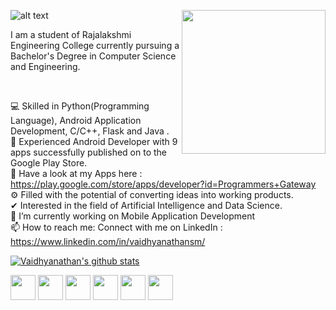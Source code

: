 <!--
**smv1999/smv1999** is a ✨ _special_ ✨ repository because its `README.md` (this file) appears on your GitHub profile.
-->

 ![alt text](https://raw.githubusercontent.com/smv1999/smv1999/master/banner_image.jpg)
 <img align='right' src="https://raw.githubusercontent.com/smv1999/smv1999/master/profile_image1.jpg" width="230" />




I am a student of Rajalakshmi Engineering College currently pursuing a Bachelor's Degree in Computer Science and Engineering.

<a href="https://sourcerer.io/smv1999"><img src="https://img.shields.io/badge/HTML-522%20commits-orange.svg" alt=""></a>
<a href="https://sourcerer.io/smv1999"><img src="https://img.shields.io/badge/Python-193%20commits-orange.svg" alt=""></a>
<a href="https://sourcerer.io/smv1999"><img src="https://img.shields.io/badge/C++-55%20commits-orange.svg" alt=""></a>
<a href="https://sourcerer.io/smv1999"><img src="https://img.shields.io/badge/JavaScript-45%20commits-orange.svg" alt=""></a>
<a href="https://sourcerer.io/smv1999"><img src="https://img.shields.io/badge/C-43%20commits-orange.svg" alt=""></a>
<a href="https://sourcerer.io/smv1999"><img src="https://img.shields.io/badge/PHP-29%20commits-orange.svg" alt=""></a>
<a href="https://sourcerer.io/smv1999"><img src="https://img.shields.io/badge/Java-18%20commits-orange.svg" alt=""></a>
<a href="https://sourcerer.io/smv1999"><img src="https://img.shields.io/badge/CSS-12%20commits-orange.svg" alt=""></a>


💻 Skilled in Python(Programming Language), Android Application Development, C/C++, Flask and Java .\
📱 Experienced Android Developer with 9 apps successfully published on to the Google Play Store.\
🤩 Have a look at my Apps here : https://play.google.com/store/apps/developer?id=Programmers+Gateway \
⚙️ Filled with the potential of converting ideas into working products.\
✔ Interested in the field of Artificial Intelligence and Data Science.\
🔭 I’m currently working on Mobile Application Development\
📫 How to reach me: Connect with me on LinkedIn : https://www.linkedin.com/in/vaidhyanathansm/ 


[![Vaidhyanathan's github stats](https://github-readme-stats.vercel.app/api?username=smv1999&show_icons=true&theme=tokyonight)](https://github.com/smv1999/github-readme-stats)

<a href="https://www.linkedin.com/in/ashutosh-hathidara-88710b138"><img src="https://github.com/ashutosh1919/ashutosh1919/blob/master/logos/linkedin.png" width="40" /></a>
<a href="https://github.com/ashutosh1919"><img src="https://github.com/ashutosh1919/ashutosh1919/blob/master/logos/github-logo.png" width="40" /></a>
<a href="https://www.facebook.com/laymanbrother.19/"><img src="https://github.com/ashutosh1919/ashutosh1919/blob/master/logos/facebook.png" width="40" /></a>
<a href="mailto:ashutoshhathidara98@gmail.com"><img src="https://github.com/ashutosh1919/ashutosh1919/blob/master/logos/google-plus.png" width="40" /></a>
<a href="https://twitter.com/ashutosh_1919"><img src="https://github.com/ashutosh1919/ashutosh1919/blob/master/logos/twitter.png" width="40" /></a>
<a href="https://www.instagram.com/layman_brother"><img src="https://github.com/ashutosh1919/ashutosh1919/blob/master/logos/instagram.png" width="40" /></a>



